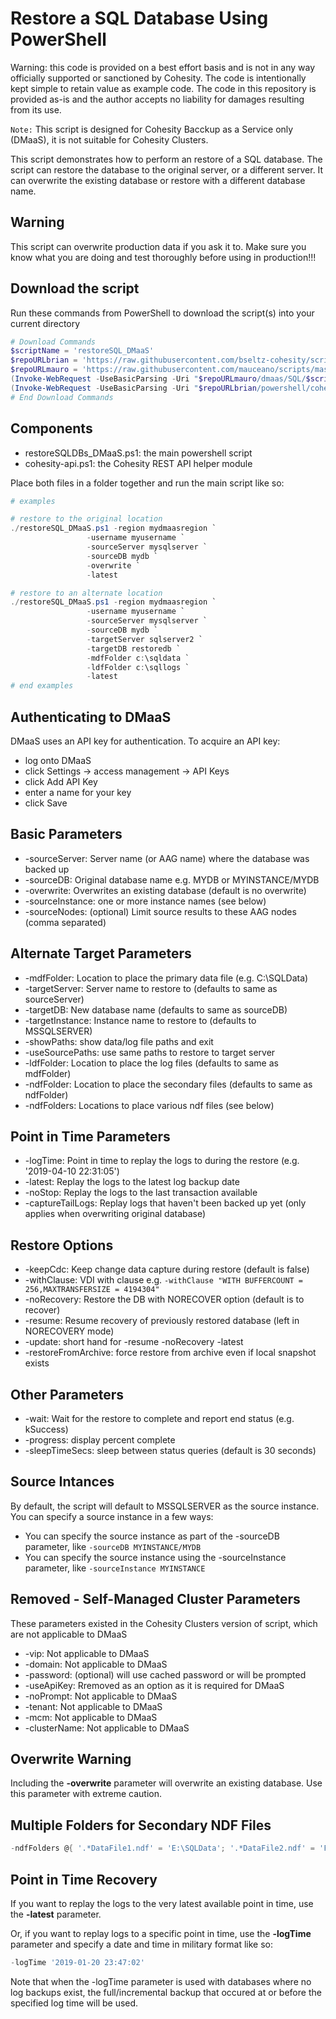 # Restore a SQL Database Using PowerShell

Warning: this code is provided on a best effort basis and is not in any way officially supported or sanctioned by Cohesity. The code is intentionally kept simple to retain value as example code. The code in this repository is provided as-is and the author accepts no liability for damages resulting from its use.

`Note:` This script is designed for Cohesity Bacckup as a Service only (DMaaS), it is not suitable for Cohesity Clusters.

This script demonstrates how to perform an restore of a SQL database. The script can restore the database to the original server, or a different server. 
It can overwrite the existing database or restore with a different database name.  

## Warning

This script can overwrite production data if you ask it to. Make sure you know what you are doing and test thoroughly before using in production!!!

## Download the script

Run these commands from PowerShell to download the script(s) into your current directory

```powershell
# Download Commands
$scriptName = 'restoreSQL_DMaaS'
$repoURLbrian = 'https://raw.githubusercontent.com/bseltz-cohesity/scripts/master'
$repoURLmauro = 'https://raw.githubusercontent.com/mauceano/scripts/master/'
(Invoke-WebRequest -UseBasicParsing -Uri "$repoURLmauro/dmaas/SQL/$scriptName/$scriptName.ps1").content | Out-File "$scriptName.ps1"; (Get-Content "$scriptName.ps1") | Set-Content "$scriptName.ps1"
(Invoke-WebRequest -UseBasicParsing -Uri "$repoURLbrian/powershell/cohesity-api/cohesity-api.ps1").content | Out-File cohesity-api.ps1; (Get-Content cohesity-api.ps1) | Set-Content cohesity-api.ps1
# End Download Commands
```

## Components

* restoreSQLDBs_DMaaS.ps1: the main powershell script
* cohesity-api.ps1: the Cohesity REST API helper module

Place both files in a folder together and run the main script like so:

```powershell
# examples

# restore to the original location
./restoreSQL_DMaaS.ps1 -region mydmaasregion `
                 -username myusername `
                 -sourceServer mysqlserver `
                 -sourceDB mydb `
                 -overwrite `
                 -latest

# restore to an alternate location
./restoreSQL_DMaaS.ps1 -region mydmaasregion `
                 -username myusername `
                 -sourceServer mysqlserver `
                 -sourceDB mydb `
                 -targetServer sqlserver2 `
                 -targetDB restoredb `
                 -mdfFolder c:\sqldata `
                 -ldfFolder c:\sqllogs `
                 -latest
# end examples
```

## Authenticating to DMaaS

DMaaS uses an API key for authentication. To acquire an API key:

* log onto DMaaS
* click Settings -> access management -> API Keys
* click Add API Key
* enter a name for your key
* click Save

## Basic Parameters

* -sourceServer: Server name (or AAG name) where the database was backed up
* -sourceDB: Original database name e.g. MYDB or MYINSTANCE/MYDB
* -overwrite: Overwrites an existing database (default is no overwrite)
* -sourceInstance: one or more instance names (see below)
* -sourceNodes: (optional) Limit source results to these AAG nodes (comma separated)

## Alternate Target Parameters

* -mdfFolder: Location to place the primary data file (e.g. C:\SQLData)
* -targetServer: Server name to restore to (defaults to same as sourceServer)
* -targetDB: New database name (defaults to same as sourceDB)
* -targetInstance: Instance name to restore to (defaults to MSSQLSERVER)
* -showPaths: show data/log file paths and exit
* -useSourcePaths: use same paths to restore to target server
* -ldfFolder: Location to place the log files (defaults to same as mdfFolder)
* -ndfFolder: Location to place the secondary files (defaults to same as ndfFolder)
* -ndfFolders: Locations to place various ndf files (see below)

## Point in Time Parameters

* -logTime: Point in time to replay the logs to during the restore (e.g. '2019-04-10 22:31:05')
* -latest: Replay the logs to the latest log backup date
* -noStop: Replay the logs to the last transaction available
* -captureTailLogs: Replay logs that haven't been backed up yet (only applies when overwriting original database)

## Restore Options

* -keepCdc: Keep change data capture during restore (default is false)
* -withClause: VDI with clause e.g. `-withClause "WITH BUFFERCOUNT = 256,MAXTRANSFERSIZE = 4194304"`
* -noRecovery: Restore the DB with NORECOVER option (default is to recover)
* -resume: Resume recovery of previously restored database (left in NORECOVERY mode)
* -update: short hand for -resume -noRecovery -latest
* -restoreFromArchive: force restore from archive even if local snapshot exists

## Other Parameters

* -wait: Wait for the restore to complete and report end status (e.g. kSuccess)
* -progress: display percent complete
* -sleepTimeSecs: sleep between status queries (default is 30 seconds)

## Source Intances

By default, the script will default to MSSQLSERVER as the source instance. You can specify a source instance in a few ways:

* You can specify the source instance as part of the -sourceDB parameter, like `-sourceDB MYINSTANCE/MYDB`
* You can specify the source instance using the -sourceInstance parameter, like `-sourceInstance MYINSTANCE`

## Removed - Self-Managed Cluster Parameters

These parameters existed in the Cohesity Clusters version of script, which are not applicable to DMaaS

* -vip: Not applicable to DMaaS
* -domain: Not applicable to DMaaS
* -password: (optional) will use cached password or will be prompted
* -useApiKey: Rremoved as an option as it is required for DMaaS
* -noPrompt: Not applicable to DMaaS
* -tenant: Not applicable to DMaaS
* -mcm: Not applicable to DMaaS
* -clusterName: Not applicable to DMaaS

## Overwrite Warning

Including the **-overwrite** parameter will overwrite an existing database. Use this parameter with extreme caution.

## Multiple Folders for Secondary NDF Files

```powershell
-ndfFolders @{ '.*DataFile1.ndf' = 'E:\SQLData'; '.*DataFile2.ndf' = 'F:\SQLData'; }
```

## Point in Time Recovery

If you want to replay the logs to the very latest available point in time, use the **-latest** parameter.

Or, if you want to replay logs to a specific point in time, use the **-logTime** parameter and specify a date and time in military format like so:

```powershell
-logTime '2019-01-20 23:47:02'
```

Note that when the -logTime parameter is used with databases where no log backups exist, the full/incremental backup that occured at or before the specified log time will be used.
